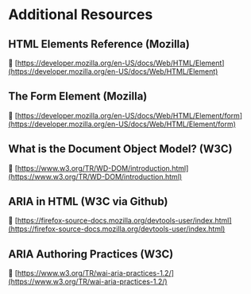 # Additional Resources

## HTML Elements Reference (Mozilla)

🔗 [https://developer.mozilla.org/en-US/docs/Web/HTML/Element](https://developer.mozilla.org/en-US/docs/Web/HTML/Element)

## The Form Element (Mozilla)

🔗 [https://developer.mozilla.org/en-US/docs/Web/HTML/Element/form](https://developer.mozilla.org/en-US/docs/Web/HTML/Element/form)

## What is the Document Object Model? (W3C)

🔗 [https://www.w3.org/TR/WD-DOM/introduction.html](https://www.w3.org/TR/WD-DOM/introduction.html)

## ARIA in HTML (W3C via Github)

🔗 [https://firefox-source-docs.mozilla.org/devtools-user/index.html](https://firefox-source-docs.mozilla.org/devtools-user/index.html)

## ARIA Authoring Practices  (W3C)

🔗 [https://www.w3.org/TR/wai-aria-practices-1.2/](https://www.w3.org/TR/wai-aria-practices-1.2/)
